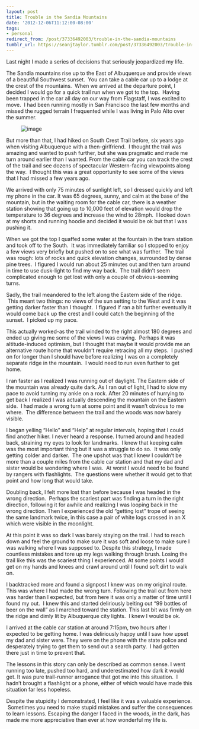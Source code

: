 ```yaml
---
layout: post
title: Trouble in the Sandia Mountains
date: '2012-12-06T11:12:00-08:00'
tags:
- personal
redirect_from: /post/37336492003/trouble-in-the-sandia-mountains
tumblr_url: https://seanjtaylor.tumblr.com/post/37336492003/trouble-in-the-sandia-mountains
---
```

Last night I made a series of decisions that seriously jeopardized my life.

The Sandia mountains rise up to the East of Albuquerque and provide views of a beautiful Southwest sunset. &nbsp;You can take a cable car up to a lodge at the crest of the mountains. &nbsp;When we arrived at the departure point, I decided I would go for a quick trail run when we got to the top. &nbsp;Having been trapped in the car all day on our way from Flagstaff, I was excited to move. &nbsp;I had been running mostly in San Francisco the last few months and missed the rugged terrain I frequented while I was living in Palo Alto over the summer.

<!-- more --><figure class="tmblr-full" data-orig-height="244" data-orig-width="500"><img alt="image" src="https://66.media.tumblr.com/43f8a21900be8ade347c212166b1758e/54ba2a97ad8ecfba-ce/s540x810/f3233291aefdb4a5e5c84b76eb01a2c282fac10c.jpg" data-orig-height="244" data-orig-width="500"></figure>

But more than that, I had hiked on South Crest Trail before, six years ago when visiting Albuquerque with a then-girlfriend. &nbsp;I thought the trail was amazing and wanted to push further, but she was pragmatic and made me turn around earlier than I wanted. From the cable car you can track the crest of the trail and see dozens of spectacular Western-facing viewpoints along the way. &nbsp;I thought this was a great opportunity to see some of the views that I had missed a few years ago.

We arrived with only 75 minutes of sunlight left, so I dressed quickly and left my phone in the car. It was 65 degrees, sunny, and calm at the base of the mountain, but in the waiting room for the cable car, there is a weather station showing that going up to 10,000 feet of elevation would drop the temperature to 36 degrees and increase the wind to 28mph. &nbsp;I looked down at my shorts and running hoodie and decided it would be ok but that I was pushing it.

When we got the top I quaffed some water at the fountain in the tram station and took off to the South. &nbsp;It was immediately familiar so I stopped to enjoy a few views very briefly but pushed on to see what was further. &nbsp;The trail was rough: lots of rocks and quick elevation changes, surrounded by dense pine trees. &nbsp;I figured I would run about 25 minutes out and then turn around in time to use dusk-light to find my way back. &nbsp;The trail didn’t seem complicated enough to get lost with only a couple of obvious-seeming turns.

Sadly, the trail meandered to the left along the Eastern side of the ridge. &nbsp;This meant two things: no views of the sun setting to the West and it was getting darker faster than I thought. &nbsp;I figured if ran a bit further eventually it would come back up the crest and I could catch the beginning of the sunset. &nbsp;I picked up my pace.

This actually worked-as the trail winded to the right almost 180 degrees and ended up giving me some of the views I was craving. &nbsp;Perhaps it was altitude-induced optimism, but I thought that maybe it would provide me an alternative route home that wouldn’t require retracing all my steps. &nbsp;I pushed on for longer than I should have before realizing I was on a completely separate ridge in the mountain. &nbsp;I would need to run even further to get home.

I ran faster as I realized I was running out of daylight. The Eastern side of the mountain was already quite dark. As I ran out of light, I had to slow my pace to avoid turning my ankle on a rock. After 20 minutes of hurrying to get back I realized I was actually descending the mountain on the Eastern side. &nbsp;I had made a wrong turn at some point and it wasn’t obvious to me where. &nbsp;The difference between the trail and the woods was now barely visible.

I began yelling “Hello” and “Help” at regular intervals, hoping that I could find another hiker. I never heard a response. I turned around and headed back, straining my eyes to look for landmarks. &nbsp;I knew that keeping calm was the most important thing but it was a struggle to do so. &nbsp;It was only getting colder and darker. &nbsp;The one upshot was that I knew I couldn’t be more than a couple miles from the cable car station and that my dad and sister would be wondering where I was. &nbsp;At worst I would need to be found by rangers with flashlights. &nbsp;The questions were whether it would get to that point and how long that would take.

Doubling back, I felt more lost than before because I was headed in the wrong direction. &nbsp;Perhaps the scariest part was finding a turn in the right direction, following it for awhile and realizing I was looping back in the wrong direction. Then I experienced the old “getting lost” trope of seeing the same landmark twice, in this case a pair of white logs crossed in an X which were visible in the moonlight.

At this point it was so dark I was barely staying on the trail. I had to reach down and feel the ground to make sure it was soft and loose to make sure I was walking where I was supposed to. Despite this strategy, I made countless mistakes and tore up my legs walking through brush. Losing the trail like this was the scariest thing I experienced. At some points I would get on my hands and knees and crawl around until I found soft dirt to walk on.

I backtracked more and found a signpost I knew was on my original route. This was where I had made the wrong turn. Following the trail out from here was harder than I expected, but from here it was only a matter of time until I found my out. &nbsp;I knew this and started deliriously belting out “99 bottles of beer on the wall” as I marched toward the station. This last bit was firmly on the ridge and dimly lit by Albuquerque city lights. &nbsp;I knew I would be ok.

I arrived at the cable car station at around 7:15pm, two hours after I expected to be getting home. I was deliriously happy until I saw how upset my dad and sister were. They were on the phone with the state police and desperately trying to get them to send out a search party. &nbsp;I had gotten there just in time to prevent that.

The lessons in this story can only be described as common sense. I went running too late, pushed too hard, and underestimated how dark it would get. It was pure trail-runner arrogance that got me into this situation. &nbsp;I hadn’t brought a flashlight or a phone, either of which would have made this situation far less hopeless.

Despite the stupidity I demonstrated, I feel like it was a valuable experience. &nbsp;Sometimes you need to make stupid mistakes and suffer the consequences to learn lessons. Escaping the danger I faced in the woods, in the dark, has made me more appreciative than ever at how wonderful my life is.

